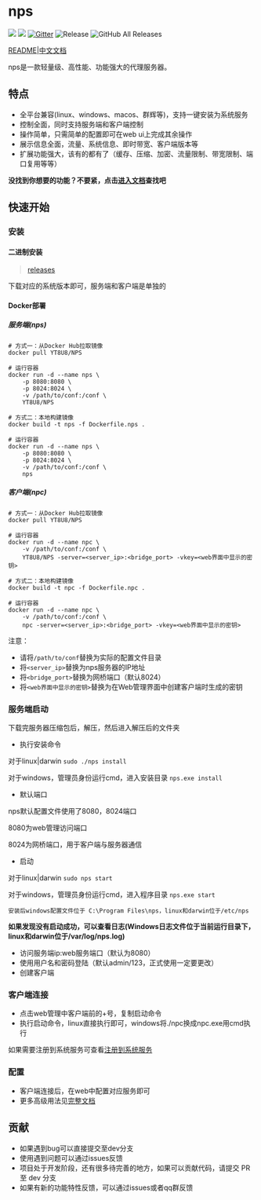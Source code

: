 
# nps
![](https://img.shields.io/github/stars/ehang-io/nps.svg)   ![](https://img.shields.io/github/forks/ehang-io/nps.svg)
[![Gitter](https://badges.gitter.im/cnlh-nps/community.svg)](https://gitter.im/cnlh-nps/community?utm_source=badge&utm_medium=badge&utm_campaign=pr-badge)
![Release](https://github.com/ehang-io/nps/workflows/Release/badge.svg)
![GitHub All Releases](https://img.shields.io/github/downloads/ehang-io/nps/total)

[README](https://github.com/ehang-io/nps/blob/master/README.md)|[中文文档](https://github.com/ehang-io/nps/blob/master/README_zh.md)

nps是一款轻量级、高性能、功能强大的代理服务器。

## 特点
- 全平台兼容(linux、windows、macos、群辉等)，支持一键安装为系统服务
- 控制全面，同时支持服务端和客户端控制
- 操作简单，只需简单的配置即可在web ui上完成其余操作
- 展示信息全面，流量、系统信息、即时带宽、客户端版本等
- 扩展功能强大，该有的都有了（缓存、压缩、加密、流量限制、带宽限制、端口复用等等）

**没找到你想要的功能？不要紧，点击[进入文档](https://ehang-io.github.io/nps)查找吧**

## 快速开始

### 安装

#### 二进制安装
> [releases](https://github.com/ehang-io/nps/releases)

下载对应的系统版本即可，服务端和客户端是单独的

#### Docker部署

##### 服务端(nps)
```
# 方式一：从Docker Hub拉取镜像
docker pull YT8U8/NPS

# 运行容器
docker run -d --name nps \
    -p 8080:8080 \
    -p 8024:8024 \
    -v /path/to/conf:/conf \
    YT8U8/NPS

# 方式二：本地构建镜像
docker build -t nps -f Dockerfile.nps .

# 运行容器
docker run -d --name nps \
    -p 8080:8080 \
    -p 8024:8024 \
    -v /path/to/conf:/conf \
    nps
```

##### 客户端(npc)
```
# 方式一：从Docker Hub拉取镜像
docker pull YT8U8/NPS

# 运行容器
docker run -d --name npc \
    -v /path/to/conf:/conf \
    YT8U8/NPS -server=<server_ip>:<bridge_port> -vkey=<web界面中显示的密钥>

# 方式二：本地构建镜像
docker build -t npc -f Dockerfile.npc .

# 运行容器
docker run -d --name npc \
    -v /path/to/conf:/conf \
    npc -server=<server_ip>:<bridge_port> -vkey=<web界面中显示的密钥>
```

注意：
- 请将`/path/to/conf`替换为实际的配置文件目录
- 将`<server_ip>`替换为nps服务器的IP地址
- 将`<bridge_port>`替换为网桥端口（默认8024）
- 将`<web界面中显示的密钥>`替换为在Web管理界面中创建客户端时生成的密钥

### 服务端启动
下载完服务器压缩包后，解压，然后进入解压后的文件夹

- 执行安装命令

对于linux|darwin ```sudo ./nps install```

对于windows，管理员身份运行cmd，进入安装目录 ```nps.exe install```

- 默认端口

nps默认配置文件使用了8080，8024端口

8080为web管理访问端口

8024为网桥端口，用于客户端与服务器通信

- 启动

对于linux|darwin ```sudo nps start```

对于windows，管理员身份运行cmd，进入程序目录 ```nps.exe start```

```安装后windows配置文件位于 C:\Program Files\nps，linux和darwin位于/etc/nps```

**如果发现没有启动成功，可以查看日志(Windows日志文件位于当前运行目录下，linux和darwin位于/var/log/nps.log)**

- 访问服务端ip:web服务端口（默认为8080）
- 使用用户名和密码登陆（默认admin/123，正式使用一定要更改）
- 创建客户端

### 客户端连接
- 点击web管理中客户端前的+号，复制启动命令
- 执行启动命令，linux直接执行即可，windows将./npc换成npc.exe用cmd执行

如果需要注册到系统服务可查看[注册到系统服务](https://ehang-io.github.io/nps/#/use?id=注册到系统服务)

### 配置
- 客户端连接后，在web中配置对应服务即可
- 更多高级用法见[完整文档](https://ehang-io.github.io/nps/)

## 贡献
- 如果遇到bug可以直接提交至dev分支
- 使用遇到问题可以通过issues反馈
- 项目处于开发阶段，还有很多待完善的地方，如果可以贡献代码，请提交 PR 至 dev 分支
- 如果有新的功能特性反馈，可以通过issues或者qq群反馈
